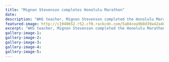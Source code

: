 ```yaml
---
title: "Mignon Stevenson completes Honolulu Marathon"
date: 
description: "WHS teacher, Mignon Stevenson completed the Honolulu Marathon, her first international event, in smart time for her finishers medal..."
featured-image: http://c1940652.r52.cf0.rackcdn.com/5a84cea9b8d39a42a4000644/Mignon-honolulu-marathon-23-dec-2017.jpg
excerpt: "WHS teacher, Mignon Stevenson completed the Honolulu Marathon, her first international event, in smart time for her finishers medal."
gallery-image-1: 
gallery-image-2: 
gallery-image-3: 
gallery-image-4: 
gallery-image-5: 
---
```

